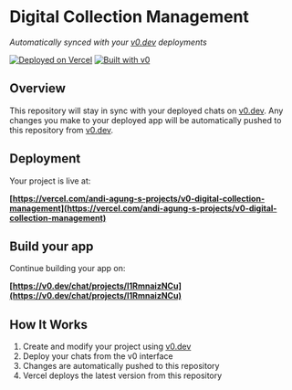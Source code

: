 # Digital Collection Management

*Automatically synced with your [v0.dev](https://v0.dev) deployments*

[![Deployed on Vercel](https://img.shields.io/badge/Deployed%20on-Vercel-black?style=for-the-badge&logo=vercel)](https://vercel.com/andi-agung-s-projects/v0-digital-collection-management)
[![Built with v0](https://img.shields.io/badge/Built%20with-v0.dev-black?style=for-the-badge)](https://v0.dev/chat/projects/l1RmnaizNCu)

## Overview

This repository will stay in sync with your deployed chats on [v0.dev](https://v0.dev).
Any changes you make to your deployed app will be automatically pushed to this repository from [v0.dev](https://v0.dev).

## Deployment

Your project is live at:

**[https://vercel.com/andi-agung-s-projects/v0-digital-collection-management](https://vercel.com/andi-agung-s-projects/v0-digital-collection-management)**

## Build your app

Continue building your app on:

**[https://v0.dev/chat/projects/l1RmnaizNCu](https://v0.dev/chat/projects/l1RmnaizNCu)**

## How It Works

1. Create and modify your project using [v0.dev](https://v0.dev)
2. Deploy your chats from the v0 interface
3. Changes are automatically pushed to this repository
4. Vercel deploys the latest version from this repository
